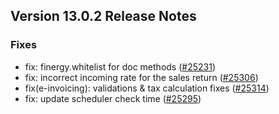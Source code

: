 ## Version 13.0.2 Release Notes

### Fixes
- fix: finergy.whitelist for doc methods ([#25231](https://github.com/FINERGYRS/capkpi/pull/25231))
- fix: incorrect incoming rate for the sales return ([#25306](https://github.com/FINERGYRS/capkpi/pull/25306))
- fix(e-invoicing): validations & tax calculation fixes ([#25314](https://github.com/FINERGYRS/capkpi/pull/25314))
- fix: update scheduler check time ([#25295](https://github.com/FINERGYRS/capkpi/pull/25295))